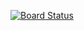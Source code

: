 [![Board Status](https://dev.azure.com/clfranci/4843f837-d005-48f3-97cf-ecad4699be65/9befc979-d6f5-4209-8fc7-a65e289e937f/_apis/work/boardbadge/ccfc439a-54ed-471e-9f06-30ff16454a7d)](https://dev.azure.com/clfranci/4843f837-d005-48f3-97cf-ecad4699be65/_boards/board/t/9befc979-d6f5-4209-8fc7-a65e289e937f/Microsoft.RequirementCategory)